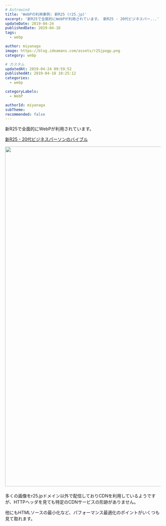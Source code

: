 ```yaml
---
# Astrowind
title: 'WebPの利用事例: 新R25 (r25.jp)'
excerpt: '新R25で全面的にWebPが利用されています。 新R25 - 20代ビジネスパー...'
updateDate: 2019-04-24
publishedDate: 2019-04-18
tags: 
  - webp

author: miyanaga
image: https://blog.ideamans.com/assets/r25jpogp.png
category: webp

# カスタム
updatedAt: 2019-04-24 09:59:52
publishedAt: 2019-04-18 10:25:12
categories: 
  - webp

categoryLabels: 
  - WebP

authorId: miyanaga
subTheme: 
recommended: false
---
```


新R25で全面的にWebPが利用されています。

[新R25 - 20代ビジネスパーソンのバイブル](https://r25.jp/)

<a href="https://blog.ideamans.com/assets/r25jp.png"><img alt="r25jp.png" src="https://blog.ideamans.com/assets_c/2019/04/r25jp-thumb-1200xauto-997.png" width="1200" height="1101" class="mt-image-center" style="text-align: center; display: block; margin: 0 auto 20px;" /></a>

多くの画像をr25.jpドメイン以外で配信しておりCDNを利用しているようですが、HTTPヘッダを見ても特定のCDNサービスの形跡がありません。

他にもHTMLソースの最小化など、パフォーマンス最適化のポイントがいくつも見て取れます。

